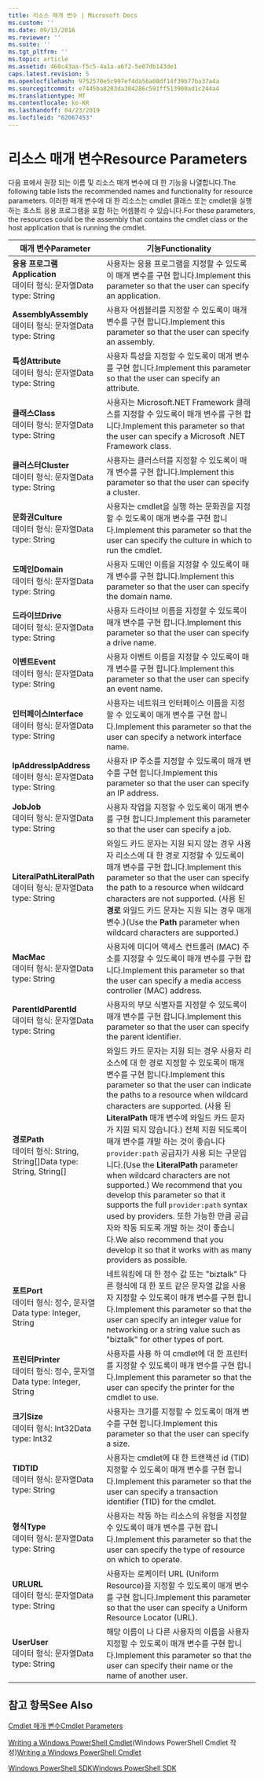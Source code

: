 ```yaml
---
title: 리소스 매개 변수 | Microsoft Docs
ms.custom: ''
ms.date: 09/13/2016
ms.reviewer: ''
ms.suite: ''
ms.tgt_pltfrm: ''
ms.topic: article
ms.assetid: 460c43aa-f5c5-4a1a-a6f2-5e07db143de1
caps.latest.revision: 5
ms.openlocfilehash: 9752570e5c997ef4da56a08df14f39b77ba37a4a
ms.sourcegitcommit: e7445ba8203da304286c591ff513900ad1c244a4
ms.translationtype: MT
ms.contentlocale: ko-KR
ms.lasthandoff: 04/23/2019
ms.locfileid: "62067453"
---
```

# <a name="resource-parameters"></a><span data-ttu-id="fd032-102">리소스 매개 변수</span><span class="sxs-lookup"><span data-stu-id="fd032-102">Resource Parameters</span></span>

<span data-ttu-id="fd032-103">다음 표에서 권장 되는 이름 및 리소스 매개 변수에 대 한 기능을 나열합니다.</span><span class="sxs-lookup"><span data-stu-id="fd032-103">The following table lists the recommended names and functionality for resource parameters.</span></span> <span data-ttu-id="fd032-104">이러한 매개 변수에 대 한 리소스는 cmdlet 클래스 또는 cmdlet을 실행 하는 호스트 응용 프로그램을 포함 하는 어셈블리 수 있습니다.</span><span class="sxs-lookup"><span data-stu-id="fd032-104">For these parameters, the resources could be the assembly that contains the cmdlet class or the host application that is running the cmdlet.</span></span>

|<span data-ttu-id="fd032-105">매개 변수</span><span class="sxs-lookup"><span data-stu-id="fd032-105">Parameter</span></span>|<span data-ttu-id="fd032-106">기능</span><span class="sxs-lookup"><span data-stu-id="fd032-106">Functionality</span></span>|
|---|---|
|<span data-ttu-id="fd032-107">**응용 프로그램**</span><span class="sxs-lookup"><span data-stu-id="fd032-107">**Application**</span></span><br><span data-ttu-id="fd032-108">데이터 형식: 문자열</span><span class="sxs-lookup"><span data-stu-id="fd032-108">Data type: String</span></span>|<span data-ttu-id="fd032-109">사용자는 응용 프로그램을 지정할 수 있도록이 매개 변수를 구현 합니다.</span><span class="sxs-lookup"><span data-stu-id="fd032-109">Implement this parameter so that the user can specify an application.</span></span>|
|<span data-ttu-id="fd032-110">**Assembly**</span><span class="sxs-lookup"><span data-stu-id="fd032-110">**Assembly**</span></span><br><span data-ttu-id="fd032-111">데이터 형식: 문자열</span><span class="sxs-lookup"><span data-stu-id="fd032-111">Data type: String</span></span>|<span data-ttu-id="fd032-112">사용자 어셈블리를 지정할 수 있도록이 매개 변수를 구현 합니다.</span><span class="sxs-lookup"><span data-stu-id="fd032-112">Implement this parameter so that the user can specify an assembly.</span></span>|
|<span data-ttu-id="fd032-113">**특성**</span><span class="sxs-lookup"><span data-stu-id="fd032-113">**Attribute**</span></span><br><span data-ttu-id="fd032-114">데이터 형식: 문자열</span><span class="sxs-lookup"><span data-stu-id="fd032-114">Data type: String</span></span>|<span data-ttu-id="fd032-115">사용자 특성을 지정할 수 있도록이 매개 변수를 구현 합니다.</span><span class="sxs-lookup"><span data-stu-id="fd032-115">Implement this parameter so that the user can specify an attribute.</span></span>|
|<span data-ttu-id="fd032-116">**클래스**</span><span class="sxs-lookup"><span data-stu-id="fd032-116">**Class**</span></span><br><span data-ttu-id="fd032-117">데이터 형식: 문자열</span><span class="sxs-lookup"><span data-stu-id="fd032-117">Data type: String</span></span>|<span data-ttu-id="fd032-118">사용자는 Microsoft.NET Framework 클래스를 지정할 수 있도록이 매개 변수를 구현 합니다.</span><span class="sxs-lookup"><span data-stu-id="fd032-118">Implement this parameter so that the user can specify a Microsoft .NET Framework class.</span></span>|
|<span data-ttu-id="fd032-119">**클러스터**</span><span class="sxs-lookup"><span data-stu-id="fd032-119">**Cluster**</span></span><br><span data-ttu-id="fd032-120">데이터 형식: 문자열</span><span class="sxs-lookup"><span data-stu-id="fd032-120">Data type: String</span></span>|<span data-ttu-id="fd032-121">사용자는 클러스터를 지정할 수 있도록이 매개 변수를 구현 합니다.</span><span class="sxs-lookup"><span data-stu-id="fd032-121">Implement this parameter so that the user can specify a cluster.</span></span>|
|<span data-ttu-id="fd032-122">**문화권**</span><span class="sxs-lookup"><span data-stu-id="fd032-122">**Culture**</span></span><br><span data-ttu-id="fd032-123">데이터 형식: 문자열</span><span class="sxs-lookup"><span data-stu-id="fd032-123">Data type: String</span></span>|<span data-ttu-id="fd032-124">사용자는 cmdlet을 실행 하는 문화권을 지정할 수 있도록이 매개 변수를 구현 합니다.</span><span class="sxs-lookup"><span data-stu-id="fd032-124">Implement this parameter so that the user can specify the culture in which to run the cmdlet.</span></span>|
|<span data-ttu-id="fd032-125">**도메인**</span><span class="sxs-lookup"><span data-stu-id="fd032-125">**Domain**</span></span><br><span data-ttu-id="fd032-126">데이터 형식: 문자열</span><span class="sxs-lookup"><span data-stu-id="fd032-126">Data type: String</span></span>|<span data-ttu-id="fd032-127">사용자 도메인 이름을 지정할 수 있도록이 매개 변수를 구현 합니다.</span><span class="sxs-lookup"><span data-stu-id="fd032-127">Implement this parameter so that the user can specify the domain name.</span></span>|
|<span data-ttu-id="fd032-128">**드라이브**</span><span class="sxs-lookup"><span data-stu-id="fd032-128">**Drive**</span></span><br><span data-ttu-id="fd032-129">데이터 형식: 문자열</span><span class="sxs-lookup"><span data-stu-id="fd032-129">Data type: String</span></span>|<span data-ttu-id="fd032-130">사용자 드라이브 이름을 지정할 수 있도록이 매개 변수를 구현 합니다.</span><span class="sxs-lookup"><span data-stu-id="fd032-130">Implement this parameter so that the user can specify a drive name.</span></span>|
|<span data-ttu-id="fd032-131">**이벤트**</span><span class="sxs-lookup"><span data-stu-id="fd032-131">**Event**</span></span><br><span data-ttu-id="fd032-132">데이터 형식: 문자열</span><span class="sxs-lookup"><span data-stu-id="fd032-132">Data type: String</span></span>|<span data-ttu-id="fd032-133">사용자 이벤트 이름을 지정할 수 있도록이 매개 변수를 구현 합니다.</span><span class="sxs-lookup"><span data-stu-id="fd032-133">Implement this parameter so that the user can specify an event name.</span></span>|
|<span data-ttu-id="fd032-134">**인터페이스**</span><span class="sxs-lookup"><span data-stu-id="fd032-134">**Interface**</span></span><br><span data-ttu-id="fd032-135">데이터 형식: 문자열</span><span class="sxs-lookup"><span data-stu-id="fd032-135">Data type: String</span></span>|<span data-ttu-id="fd032-136">사용자는 네트워크 인터페이스 이름을 지정할 수 있도록이 매개 변수를 구현 합니다.</span><span class="sxs-lookup"><span data-stu-id="fd032-136">Implement this parameter so that the user can specify a network interface name.</span></span>|
|<span data-ttu-id="fd032-137">**IpAddress**</span><span class="sxs-lookup"><span data-stu-id="fd032-137">**IpAddress**</span></span><br><span data-ttu-id="fd032-138">데이터 형식: 문자열</span><span class="sxs-lookup"><span data-stu-id="fd032-138">Data type: String</span></span>|<span data-ttu-id="fd032-139">사용자 IP 주소를 지정할 수 있도록이 매개 변수를 구현 합니다.</span><span class="sxs-lookup"><span data-stu-id="fd032-139">Implement this parameter so that the user can specify an IP address.</span></span>|
|<span data-ttu-id="fd032-140">**Job**</span><span class="sxs-lookup"><span data-stu-id="fd032-140">**Job**</span></span><br><span data-ttu-id="fd032-141">데이터 형식: 문자열</span><span class="sxs-lookup"><span data-stu-id="fd032-141">Data type: String</span></span>|<span data-ttu-id="fd032-142">사용자 작업을 지정할 수 있도록이 매개 변수를 구현 합니다.</span><span class="sxs-lookup"><span data-stu-id="fd032-142">Implement this parameter so that the user can specify a job.</span></span>|
|<span data-ttu-id="fd032-143">**LiteralPath**</span><span class="sxs-lookup"><span data-stu-id="fd032-143">**LiteralPath**</span></span><br><span data-ttu-id="fd032-144">데이터 형식: 문자열</span><span class="sxs-lookup"><span data-stu-id="fd032-144">Data type: String</span></span>|<span data-ttu-id="fd032-145">와일드 카드 문자는 지원 되지 않는 경우 사용자 리소스에 대 한 경로 지정할 수 있도록이 매개 변수를 구현 합니다.</span><span class="sxs-lookup"><span data-stu-id="fd032-145">Implement this parameter so that the user can specify the path to a resource when wildcard characters are not supported.</span></span> <span data-ttu-id="fd032-146">(사용 된 **경로** 와일드 카드 문자는 지원 되는 경우 매개 변수.)</span><span class="sxs-lookup"><span data-stu-id="fd032-146">(Use the **Path** parameter when wildcard characters are supported.)</span></span>|
|<span data-ttu-id="fd032-147">**Mac**</span><span class="sxs-lookup"><span data-stu-id="fd032-147">**Mac**</span></span><br><span data-ttu-id="fd032-148">데이터 형식: 문자열</span><span class="sxs-lookup"><span data-stu-id="fd032-148">Data type: String</span></span>|<span data-ttu-id="fd032-149">사용자에 미디어 액세스 컨트롤러 (MAC) 주소를 지정할 수 있도록이 매개 변수를 구현 합니다.</span><span class="sxs-lookup"><span data-stu-id="fd032-149">Implement this parameter so that the user can specify a media access controller (MAC) address.</span></span>|
|<span data-ttu-id="fd032-150">**ParentId**</span><span class="sxs-lookup"><span data-stu-id="fd032-150">**ParentId**</span></span><br><span data-ttu-id="fd032-151">데이터 형식: 문자열</span><span class="sxs-lookup"><span data-stu-id="fd032-151">Data type: String</span></span>|<span data-ttu-id="fd032-152">사용자의 부모 식별자를 지정할 수 있도록이 매개 변수를 구현 합니다.</span><span class="sxs-lookup"><span data-stu-id="fd032-152">Implement this parameter so that the user can specify the parent identifier.</span></span>|
|<span data-ttu-id="fd032-153">**경로**</span><span class="sxs-lookup"><span data-stu-id="fd032-153">**Path**</span></span><br><span data-ttu-id="fd032-154">데이터 형식: String, String[]</span><span class="sxs-lookup"><span data-stu-id="fd032-154">Data type: String, String[]</span></span>|<span data-ttu-id="fd032-155">와일드 카드 문자는 지원 되는 경우 사용자 리소스에 대 한 경로 지정할 수 있도록이 매개 변수를 구현 합니다.</span><span class="sxs-lookup"><span data-stu-id="fd032-155">Implement this parameter so that the user can indicate the paths to a resource when wildcard characters are supported.</span></span> <span data-ttu-id="fd032-156">(사용 된 **LiteralPath** 매개 변수에 와일드 카드 문자가 지원 되지 않습니다.) 전체 지원 되도록이 매개 변수를 개발 하는 것이 좋습니다 `provider:path` 공급자가 사용 되는 구문입니다.</span><span class="sxs-lookup"><span data-stu-id="fd032-156">(Use the **LiteralPath** parameter when wildcard characters are not supported.) We recommend that you develop this parameter so that it supports the full `provider:path` syntax used by providers.</span></span> <span data-ttu-id="fd032-157">또한 가능한 만큼 공급자와 작동 되도록 개발 하는 것이 좋습니다.</span><span class="sxs-lookup"><span data-stu-id="fd032-157">We also recommend that you develop it so that it works with as many providers as possible.</span></span>|
|<span data-ttu-id="fd032-158">**포트**</span><span class="sxs-lookup"><span data-stu-id="fd032-158">**Port**</span></span><br><span data-ttu-id="fd032-159">데이터 형식: 정수, 문자열</span><span class="sxs-lookup"><span data-stu-id="fd032-159">Data type: Integer, String</span></span>|<span data-ttu-id="fd032-160">네트워킹에 대 한 정수 값 또는 "biztalk" 다른 형식에 대 한 포트 같은 문자열 값을 사용자 지정할 수 있도록이 매개 변수를 구현 합니다.</span><span class="sxs-lookup"><span data-stu-id="fd032-160">Implement this parameter so that the user can specify an integer value for networking or a string value such as "biztalk" for other types of port.</span></span>|
|<span data-ttu-id="fd032-161">**프린터**</span><span class="sxs-lookup"><span data-stu-id="fd032-161">**Printer**</span></span><br><span data-ttu-id="fd032-162">데이터 형식: 정수, 문자열</span><span class="sxs-lookup"><span data-stu-id="fd032-162">Data type: Integer, String</span></span>|<span data-ttu-id="fd032-163">사용자를 사용 하 여 cmdlet에 대 한 프린터를 지정할 수 있도록이 매개 변수를 구현 합니다.</span><span class="sxs-lookup"><span data-stu-id="fd032-163">Implement this parameter so that the user can specify the printer for the cmdlet to use.</span></span>|
|<span data-ttu-id="fd032-164">**크기**</span><span class="sxs-lookup"><span data-stu-id="fd032-164">**Size**</span></span><br><span data-ttu-id="fd032-165">데이터 형식: Int32</span><span class="sxs-lookup"><span data-stu-id="fd032-165">Data type: Int32</span></span>|<span data-ttu-id="fd032-166">사용자는 크기를 지정할 수 있도록이 매개 변수를 구현 합니다.</span><span class="sxs-lookup"><span data-stu-id="fd032-166">Implement this parameter so that the user can specify a size.</span></span>|
|<span data-ttu-id="fd032-167">**TID**</span><span class="sxs-lookup"><span data-stu-id="fd032-167">**TID**</span></span><br><span data-ttu-id="fd032-168">데이터 형식: 문자열</span><span class="sxs-lookup"><span data-stu-id="fd032-168">Data type: String</span></span>|<span data-ttu-id="fd032-169">사용자는 cmdlet에 대 한 트랜잭션 id (TID) 지정할 수 있도록이 매개 변수를 구현 합니다.</span><span class="sxs-lookup"><span data-stu-id="fd032-169">Implement this parameter so that the user can specify a transaction identifier (TID) for the cmdlet.</span></span>|
|<span data-ttu-id="fd032-170">**형식**</span><span class="sxs-lookup"><span data-stu-id="fd032-170">**Type**</span></span><br><span data-ttu-id="fd032-171">데이터 형식: 문자열</span><span class="sxs-lookup"><span data-stu-id="fd032-171">Data type: String</span></span>|<span data-ttu-id="fd032-172">사용자는 작동 하는 리소스의 유형을 지정할 수 있도록이 매개 변수를 구현 합니다.</span><span class="sxs-lookup"><span data-stu-id="fd032-172">Implement this parameter so that the user can specify the type of resource on which to operate.</span></span>|
|<span data-ttu-id="fd032-173">**URL**</span><span class="sxs-lookup"><span data-stu-id="fd032-173">**URL**</span></span><br><span data-ttu-id="fd032-174">데이터 형식: 문자열</span><span class="sxs-lookup"><span data-stu-id="fd032-174">Data type: String</span></span>|<span data-ttu-id="fd032-175">사용자는 로케이터 URL (Uniform Resource)을 지정할 수 있도록이 매개 변수를 구현 합니다.</span><span class="sxs-lookup"><span data-stu-id="fd032-175">Implement this parameter so that the user can specify a Uniform Resource Locator (URL).</span></span>|
|<span data-ttu-id="fd032-176">**User**</span><span class="sxs-lookup"><span data-stu-id="fd032-176">**User**</span></span><br><span data-ttu-id="fd032-177">데이터 형식: 문자열</span><span class="sxs-lookup"><span data-stu-id="fd032-177">Data type: String</span></span>|<span data-ttu-id="fd032-178">해당 이름이 나 다른 사용자의 이름을 사용자 지정할 수 있도록이 매개 변수를 구현 합니다.</span><span class="sxs-lookup"><span data-stu-id="fd032-178">Implement this parameter so that the user can specify their name or the name of another user.</span></span>|

## <a name="see-also"></a><span data-ttu-id="fd032-179">참고 항목</span><span class="sxs-lookup"><span data-stu-id="fd032-179">See Also</span></span>

[<span data-ttu-id="fd032-180">Cmdlet 매개 변수</span><span class="sxs-lookup"><span data-stu-id="fd032-180">Cmdlet Parameters</span></span>](./cmdlet-parameters.md)

<span data-ttu-id="fd032-181">[Writing a Windows PowerShell Cmdlet](./writing-a-windows-powershell-cmdlet.md)(Windows PowerShell Cmdlet 작성)</span><span class="sxs-lookup"><span data-stu-id="fd032-181">[Writing a Windows PowerShell Cmdlet](./writing-a-windows-powershell-cmdlet.md)</span></span>

[<span data-ttu-id="fd032-182">Windows PowerShell SDK</span><span class="sxs-lookup"><span data-stu-id="fd032-182">Windows PowerShell SDK</span></span>](../windows-powershell-reference.md)
